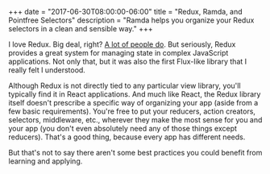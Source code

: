 +++
date = "2017-06-30T08:00:00-06:00"
title = "Redux, Ramda, and Pointfree Selectors"
description = "Ramda helps you organize your Redux selectors in a clean and sensible way."
+++

I love Redux. Big deal, right? [A lot of people do](https://github.com/reactjs/redux/stargazers). But seriously, Redux provides a great system for managing state in complex JavaScript applications. Not only that, but it was also the first Flux-like library that I really felt I understood.

Although Redux is not directly tied to any particular view library, you'll typically find it in React applications. And much like React, the Redux library itself doesn't prescribe a specific way of organizing your app (aside from a few basic requirements). You're free to put your reducers, action creators, selectors, middleware, etc., wherever they make the most sense for you and your app (you don't even absolutely need any of those things except reducers). That's a good thing, because every app has different needs.

But that's not to say there aren't some best practices you could benefit from learning and applying.


